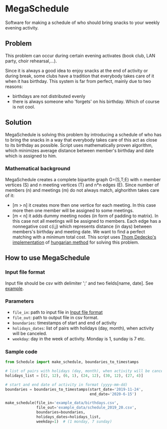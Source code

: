 # MegaSchedule
Software for making a schedule of who should bring snacks to your weekly evening activity. 

## Problem

This problem can occur during certain evening activates (book club, LAN party, choir rehearsal,...).

Since it is always a good idea to enjoy snacks at the end of activity or during break, some clubs have a tradition that everybody takes care of it when it has birthday.
This system is far from perfect, mainly due to two reasons:
- birthdays are not distributed evenly
- there is always someone who 'forgets' on his birthday. Which of course is not cool. 

## Solution
MegaSchedule is solving this problem by introducing a schedule of who has to bring the snacks in a way that everybody takes care of this act as close to its birthday as possible.
Script uses mathematically proven algorithm, which minimizes average distance between member's birthday and date which is assigned to him.


### Mathematical background
MegaSchedule creates a complete bipartite graph G=(S,T;E) with n member vertices (S) and n meeting vertices (T) and n*n edges (E).
Since number of members (n) and meetings (m) do not always match, alghorithm takes care of it:
- [m > n] it creates more then one vertice for each meeting. In this case more then one member will be assigned to some meetings.
- [m < n] it adds dummy meeting nodes (in form of padding to matrix). In this case not all meetings will be assigned to members.
Each edge has a nonnegative cost c(i,j) which represents distance (in days) between members's birthday and meeting date.
We want to find a perfect matching with a minimum total cost.
This script uses [Thom Dedecko's implementation](http://github.com/tdedecko/hungarian-algorithm) of [hungarian method](http://en.wikipedia.org/wiki/Hungarian_algorithm) for solving this problem.

## How to use MegaSchedule
### Input file format
Input file should be csv with delimiter ';' and two fields[name, date]. See [example](example_data/birthdays.csv).
### Parameters
- `file_in`: path to input file in [Input file format](#input-file-format)
- `file_out`: path to output file in csv format.
- `boundaries`: timestamps of start and end of activity
- `holidays_dates`: list of pairs with holidays (day, month), when activity will be canceled.
- `weekday`: day in the week of activity. Monday is 1, sunday is 7 etc.

### Sample code
```python
from Schedule import make_schedule, boundaries_to_timestamps

# list of pairs with holidays (day, month), when activity will be canceled
holidays_list = [(2, 12), (6, 1), (24, 12), (30, 12), (27, 4)]

# start and end date of activity in format (yyyy-mm-dd)
boundaries = boundaries_to_timestamps(start_date='2019-11-24',
                                      end_date='2020-6-15')

make_schedule(file_in='example_data/birthdays.csv',
              file_out='example_data/schedule_2019_20.csv',
              boundaries=boundaries,
              holidays_dates=holidays_list,
              weekday=1)  # (1 monday, 7 sunday)

```